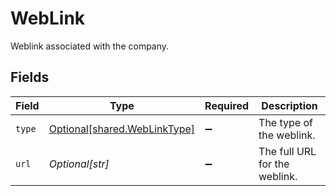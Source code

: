 # WebLink

Weblink associated with the company.


## Fields

| Field                                                              | Type                                                               | Required                                                           | Description                                                        |
| ------------------------------------------------------------------ | ------------------------------------------------------------------ | ------------------------------------------------------------------ | ------------------------------------------------------------------ |
| `type`                                                             | [Optional[shared.WebLinkType]](../../models/shared/weblinktype.md) | :heavy_minus_sign:                                                 | The type of the weblink.                                           |
| `url`                                                              | *Optional[str]*                                                    | :heavy_minus_sign:                                                 | The full URL for the weblink.                                      |